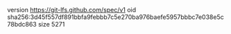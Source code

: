 version https://git-lfs.github.com/spec/v1
oid sha256:3d45f557df891bbfa9febbb7c5e270ba976baefe5957bbbc7e038e5c78bdc863
size 5271
